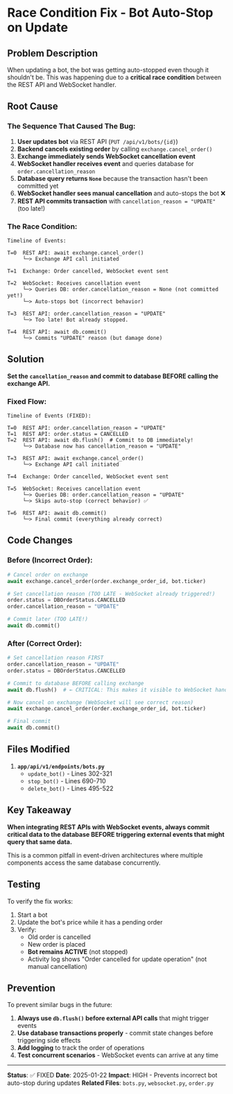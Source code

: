 # Race Condition Fix - Bot Auto-Stop on Update

## Problem Description

When updating a bot, the bot was getting auto-stopped even though it shouldn't be. This was happening due to a **critical race condition** between the REST API and WebSocket handler.

## Root Cause

### The Sequence That Caused The Bug:

1. **User updates bot** via REST API (`PUT /api/v1/bots/{id}`)
2. **Backend cancels existing order** by calling `exchange.cancel_order()`
3. **Exchange immediately sends WebSocket cancellation event**
4. **WebSocket handler receives event** and queries database for `order.cancellation_reason`
5. **Database query returns `None`** because the transaction hasn't been committed yet
6. **WebSocket handler sees manual cancellation** and auto-stops the bot ❌
7. **REST API commits transaction** with `cancellation_reason = "UPDATE"` (too late!)

### The Race Condition:

```
Timeline of Events:

T=0  REST API: await exchange.cancel_order()
     └─> Exchange API call initiated

T=1  Exchange: Order cancelled, WebSocket event sent

T=2  WebSocket: Receives cancellation event
     └─> Queries DB: order.cancellation_reason = None (not committed yet!)
     └─> Auto-stops bot (incorrect behavior)

T=3  REST API: order.cancellation_reason = "UPDATE"
     └─> Too late! Bot already stopped.

T=4  REST API: await db.commit()
     └─> Commits "UPDATE" reason (but damage done)
```

## Solution

**Set the `cancellation_reason` and commit to database BEFORE calling the exchange API.**

### Fixed Flow:

```
Timeline of Events (FIXED):

T=0  REST API: order.cancellation_reason = "UPDATE"
T=1  REST API: order.status = CANCELLED
T=2  REST API: await db.flush()  # Commit to DB immediately!
     └─> Database now has cancellation_reason = "UPDATE"

T=3  REST API: await exchange.cancel_order()
     └─> Exchange API call initiated

T=4  Exchange: Order cancelled, WebSocket event sent

T=5  WebSocket: Receives cancellation event
     └─> Queries DB: order.cancellation_reason = "UPDATE"
     └─> Skips auto-stop (correct behavior) ✅

T=6  REST API: await db.commit()
     └─> Final commit (everything already correct)
```

## Code Changes

### Before (Incorrect Order):

```python
# Cancel order on exchange
await exchange.cancel_order(order.exchange_order_id, bot.ticker)

# Set cancellation reason (TOO LATE - WebSocket already triggered!)
order.status = DBOrderStatus.CANCELLED
order.cancellation_reason = "UPDATE"

# Commit later (TOO LATE!)
await db.commit()
```

### After (Correct Order):

```python
# Set cancellation reason FIRST
order.cancellation_reason = "UPDATE"
order.status = DBOrderStatus.CANCELLED

# Commit to database BEFORE calling exchange
await db.flush()  # ← CRITICAL: This makes it visible to WebSocket handler

# Now cancel on exchange (WebSocket will see correct reason)
await exchange.cancel_order(order.exchange_order_id, bot.ticker)

# Final commit
await db.commit()
```

## Files Modified

1. **`app/api/v1/endpoints/bots.py`**
   - `update_bot()` - Lines 302-321
   - `stop_bot()` - Lines 690-710
   - `delete_bot()` - Lines 495-522

## Key Takeaway

**When integrating REST APIs with WebSocket events, always commit critical data to the database BEFORE triggering external events that might query that same data.**

This is a common pitfall in event-driven architectures where multiple components access the same database concurrently.

## Testing

To verify the fix works:

1. Start a bot
2. Update the bot's price while it has a pending order
3. Verify:
   - Old order is cancelled
   - New order is placed
   - **Bot remains ACTIVE** (not stopped)
   - Activity log shows "Order cancelled for update operation" (not manual cancellation)

## Prevention

To prevent similar bugs in the future:

1. **Always use `db.flush()` before external API calls** that might trigger events
2. **Use database transactions properly** - commit state changes before triggering side effects
3. **Add logging** to track the order of operations
4. **Test concurrent scenarios** - WebSocket events can arrive at any time

---

**Status**: ✅ FIXED
**Date**: 2025-01-22
**Impact**: HIGH - Prevents incorrect bot auto-stop during updates
**Related Files**: `bots.py`, `websocket.py`, `order.py`
